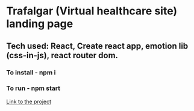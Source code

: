 # Trafalgar (Virtual healthcare site) landing page

## Tech used: React, Create react app, emotion lib (css-in-js), react router dom.

### To install - npm i

### To run - npm start

[Link to the project](https://rainspistols.github.io/freecodecamp__trafalgar-landing/)
